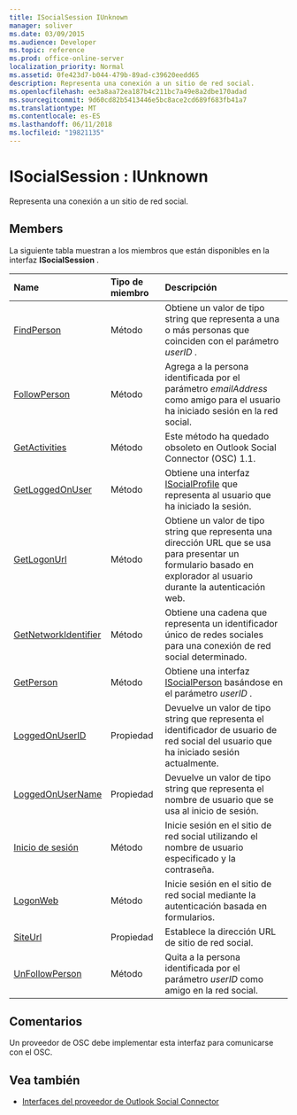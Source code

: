 ```yaml
---
title: ISocialSession IUnknown
manager: soliver
ms.date: 03/09/2015
ms.audience: Developer
ms.topic: reference
ms.prod: office-online-server
localization_priority: Normal
ms.assetid: 0fe423d7-b044-479b-89ad-c39620eedd65
description: Representa una conexión a un sitio de red social.
ms.openlocfilehash: ee3a8aa72ea187b4c211bc7a49e8a2dbe170adad
ms.sourcegitcommit: 9d60cd82b5413446e5bc8ace2cd689f683fb41a7
ms.translationtype: MT
ms.contentlocale: es-ES
ms.lasthandoff: 06/11/2018
ms.locfileid: "19821135"
---
```

# <a name="isocialsession--iunknown"></a>ISocialSession : IUnknown

Representa una conexión a un sitio de red social.
  
## <a name="members"></a>Members

La siguiente tabla muestran a los miembros que están disponibles en la interfaz **ISocialSession** . 
  
|**Name**|**Tipo de miembro**|**Descripción**|
|:-----|:-----|:-----|
|[FindPerson](isocialsession-findperson.md) <br/> |Método  <br/> |Obtiene un valor de tipo string que representa a una o más personas que coinciden con el parámetro _userID_ .  <br/> |
|[FollowPerson](isocialsession-followperson.md) <br/> |Método  <br/> |Agrega a la persona identificada por el parámetro _emailAddress_ como amigo para el usuario ha iniciado sesión en la red social.  <br/> |
|[GetActivities](isocialsession-getactivities.md) <br/> |Método  <br/> |Este método ha quedado obsoleto en Outlook Social Connector (OSC) 1.1.  <br/> |
|[GetLoggedOnUser](isocialsession-getloggedonuser.md) <br/> |Método  <br/> |Obtiene una interfaz [ISocialProfile](isocialprofileisocialperson.md) que representa al usuario que ha iniciado la sesión.  <br/> |
|[GetLogonUrl](isocialsession-getlogonurl.md) <br/> |Método  <br/> |Obtiene un valor de tipo string que representa una dirección URL que se usa para presentar un formulario basado en explorador al usuario durante la autenticación web.  <br/> |
|[GetNetworkIdentifier](isocialsession-getnetworkidentifier.md) <br/> |Método  <br/> |Obtiene una cadena que representa un identificador único de redes sociales para una conexión de red social determinado.  <br/> |
|[GetPerson](isocialsession-getperson.md) <br/> |Método  <br/> |Obtiene una interfaz [ISocialPerson](isocialpersoniunknown.md) basándose en el parámetro _userID_ .  <br/> |
|[LoggedOnUserID](isocialsession-loggedonuserid.md) <br/> |Propiedad  <br/> |Devuelve un valor de tipo string que representa el identificador de usuario de red social del usuario que ha iniciado sesión actualmente.  <br/> |
|[LoggedOnUserName](isocialsession-loggedonusername.md) <br/> |Propiedad  <br/> |Devuelve un valor de tipo string que representa el nombre de usuario que se usa al inicio de sesión.  <br/> |
|[Inicio de sesión](isocialsession-logon.md) <br/> |Método  <br/> |Inicie sesión en el sitio de red social utilizando el nombre de usuario especificado y la contraseña.  <br/> |
|[LogonWeb](isocialsession-logonweb.md) <br/> |Método  <br/> |Inicie sesión en el sitio de red social mediante la autenticación basada en formularios.  <br/> |
|[SiteUrl](isocialsession-siteurl.md) <br/> |Propiedad  <br/> |Establece la dirección URL de sitio de red social.  <br/> |
|[UnFollowPerson](isocialsession-unfollowperson.md) <br/> |Método  <br/> |Quita a la persona identificada por el parámetro _userID_ como amigo en la red social.  <br/> |
   
## <a name="remarks"></a>Comentarios

Un proveedor de OSC debe implementar esta interfaz para comunicarse con el OSC.
  
## <a name="see-also"></a>Vea también

- [Interfaces del proveedor de Outlook Social Connector](outlook-social-connector-provider-interfaces.md)

